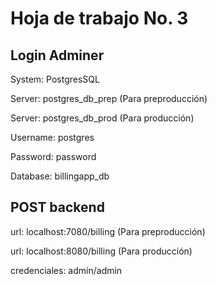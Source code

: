 # Hoja de trabajo No. 3

## Login Adminer 

System: PostgresSQL	

Server: postgres_db_prep (Para preproducción)

Server: postgres_db_prod (Para producción)

Username: postgres	

Password: password	

Database: billingapp_db	

## POST backend

url: localhost:7080/billing (Para preproducción)

url: localhost:8080/billing (Para producción)

credenciales: admin/admin